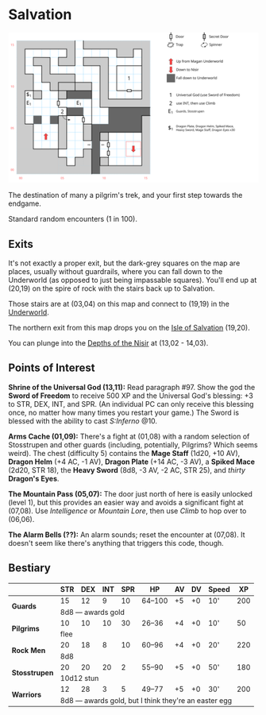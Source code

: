 # Salvation

[![map](salvation.svg)](salvation.svg)

The destination of many a pilgrim's trek, and your first step towards the endgame.

Standard random encounters (1 in 100).

## Exits

It's not exactly a proper exit, but the dark-grey squares on the map are places, usually without guardrails, where you can fall down to the Underworld (as opposed to just being impassable squares). You'll end up at (20,19) on the spire of rock with the stairs back up to Salvation.

Those stairs are at (03,04) on this map and connect to (19,19) in the [Underworld](magan-underworld.md).

The northern exit from this map drops you on the [Isle of Salvation](dilmun.md) (19,20).

You can plunge into the [Depths of the Nisir](nisir.md) at (13,02 - 14,03).

## Points of Interest

**Shrine of the Universal God (13,11):** Read paragraph #97. Show the god the **Sword of Freedom** to receive 500 XP and the Universal God's blessing: +3 to STR, DEX, INT, and SPR. (An individual PC can only receive this blessing once, no matter how many times you restart your game.) The Sword is blessed with the ability to cast *S:Inferno* @10.

**Arms Cache (01,09):** There's a fight at (01,08) with a random selection of Stosstrupen and other guards (including, potentially, Pilgrims? Which seems weird). The chest (difficulty 5) contains the **Mage Staff** (1d20, +10 AV), **Dragon Helm** (+4 AC, -1 AV), **Dragon Plate** (+14 AC, -3 AV), a **Spiked Mace** (2d20, STR 18), the **Heavy Sword** (8d8, -3 AV, -2 AC, STR 25), and *thirty* **Dragon's Eyes**.

**The Mountain Pass (05,07):** The door just north of here is easily unlocked (level 1), but this provides an easier way and avoids a significant fight at (07,08). Use *Intelligence* or *Mountain Lore*, then use *Climb* to hop over to (06,06).

**The Alarm Bells (??):** An alarm sounds; reset the encounter at (07,08). It doesn't seem like there's anything that triggers this code, though.

## Bestiary

<table>
  <thead>
    <tr>
      <th></th>
      <th>STR</th>
      <th>DEX</th>
      <th>INT</th>
      <th>SPR</th>
      <th>HP</th>
      <th>AV</th>
      <th>DV</th>
      <th>Speed</th>
      <th>XP</th>
    </tr>
  </thead>
  <tbody>
    <tr>
      <td rowspan=2><b>Guards</b></td>
      <td class="c">15</td>
      <td class="c">12</td>
      <td class="c">9</td>
      <td class="c">10</td>
      <td class="c">64&ndash;100</td>
      <td class="c">+5</td>
      <td class="c">+0</td>
      <td class="c">10'</td>
      <td class="c">200</td>
    </tr><tr>
      <td colspan=9>8d8 — awards gold</td>
    </tr><tr>
      <td rowspan=2><b>Pilgrims</b></td>
      <td class="c">10</td>
      <td class="c">10</td>
      <td class="c">10</td>
      <td class="c">30</td>
      <td class="c">26&ndash;36</td>
      <td class="c">+4</td>
      <td class="c">+0</td>
      <td class="c">10'</td>
      <td class="c">50</td>
    </tr><tr>
      <td colspan=9>flee</td>
    </tr><tr>
      <td rowspan=2><b>Rock Men</b></td>
      <td class="c">20</td>
      <td class="c">18</td>
      <td class="c">8</td>
      <td class="c">10</td>
      <td class="c">60&ndash;96</td>
      <td class="c">+4</td>
      <td class="c">+0</td>
      <td class="c">20'</td>
      <td class="c">220</td>
    </tr><tr>
      <td colspan=9>8d8</td>
    </tr><tr>
      <td rowspan=2><b>Stosstrupen</b></td>
      <td class="c">20</td>
      <td class="c">20</td>
      <td class="c">20</td>
      <td class="c">2</td>
      <td class="c">55&ndash;90</td>
      <td class="c">+5</td>
      <td class="c">+0</td>
      <td class="c">50'</td>
      <td class="c">180</td>
    </tr><tr>
      <td colspan=9>10d12 stun</td>
    </tr><tr>
      <td rowspan=2><b>Warriors</b></td>
      <td class="c">12</td>
      <td class="c">28</td>
      <td class="c">3</td>
      <td class="c">5</td>
      <td class="c">49&ndash;77</td>
      <td class="c">+5</td>
      <td class="c">+0</td>
      <td class="c">30'</td>
      <td class="c">200</td>
    </tr><tr>
      <td colspan=9>8d8 — awards gold, but I think they're an easter egg</td>
    </tr>
  </tbody>
</table>
